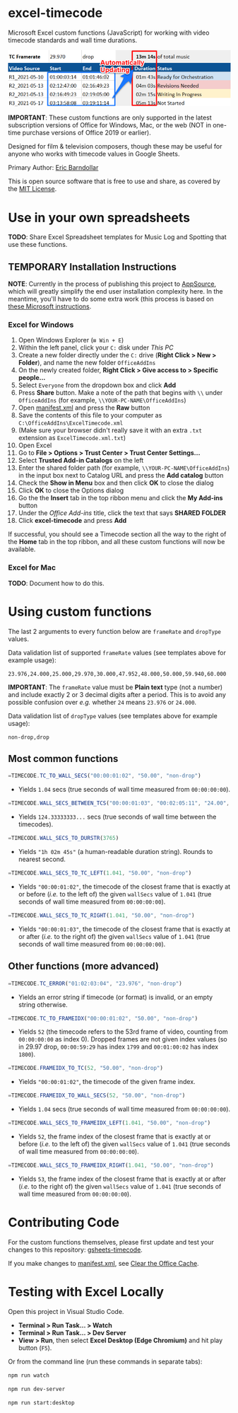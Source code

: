 # excel-timecode

Microsoft Excel custom functions (JavaScript) for working with video timecode standards and wall
time durations.

![Preview of spreadsheet using timecode functions](preview.png)

**IMPORTANT**: These custom functions are only supported in the latest subscription versions of
Office for Windows, Mac, or the web (NOT in one-time purchase versions of Office 2019 or earlier).

Designed for film & television composers, though these may be useful for anyone who works with
timecode values in Google Sheets.

Primary Author: [Eric Barndollar](https://barndollarmusic.com)

This is open source software that is free to use and share, as covered by the
[MIT License](LICENSE).

# Use in your own spreadsheets

**TODO**: Share Excel Spreadsheet templates for Music Log and Spotting that use these functions.

## TEMPORARY Installation Instructions

**NOTE**: Currently in the process of publishing this project to
[AppSource](https://appsource.microsoft.com/), which will greatly simplify the end user
installation complexity here. In the meantime, you'll have to do some extra work (this process is
based on
[these Microsoft instructions](https://docs.microsoft.com/en-us/office/dev/add-ins/publish/host-an-office-add-in-on-microsoft-azure).

### Excel for Windows

1. Open Windows Explorer (`⊞ Win + E`)
1. Within the left panel, click your `C:` disk under *This PC*
1. Create a new folder directly under the `C:` drive (**Right Click > New > Folder**), and name the new folder `OfficeAddIns`
1. On the newly created folder, **Right Click > Give access to > Specific people...**
1. Select `Everyone` from the dropdown box and click **Add**
1. Press **Share** button. Make a note of the path that begins with `\\` under `OfficeAddIns` (for example, `\\YOUR-PC-NAME\OfficeAddIns`)
1. Open [manifest.xml](manifest.xml) and press the **Raw** button
1. Save the contents of this file to your computer as `C:\OfficeAddIns\ExcelTimecode.xml`
1. (Make sure your browser didn't really save it with an extra `.txt` extension as `ExcelTimecode.xml.txt`)
1. Open Excel
1. Go to **File > Options > Trust Center > Trust Center Settings...**
1. Select **Trusted Add-in Catalogs** on the left
1. Enter the shared folder path (for example, `\\YOUR-PC-NAME\OfficeAddIns`) in the input box next to Catalog URL and press the **Add catalog** button
1. Check the **Show in Menu** box and then click **OK** to close the dialog
1. Click **OK** to close the Options dialog
1. Go the the **Insert** tab in the top ribbon menu and click the **My Add-ins** button
1. Under the *Office Add-ins* title, click the text that says **SHARED FOLDER**
1. Click **excel-timecode** and press **Add**

If successful, you should see a Timecode section all the way to the right of the **Home** tab in the top ribbon, and all these custom functions will now be available.

### Excel for Mac

**TODO**: Document how to do this.

# Using custom functions
The last 2 arguments to every function below are `frameRate` and `dropType` values.

Data validation list of supported `frameRate` values (see templates above for example usage):
```
23.976,24.000,25.000,29.970,30.000,47.952,48.000,50.000,59.940,60.000
```
**IMPORTANT**: The `frameRate` value must be **Plain text** type (not a number) and include exactly
2 or 3 decimal digits after a period. This is to avoid any possible confusion over *e.g.* whether
`24` means `23.976` or `24.000`.

Data validation list of `dropType` values (see templates above for example usage):
```
non-drop,drop
```

## Most common functions
```JavaScript
=TIMECODE.TC_TO_WALL_SECS("00:00:01:02", "50.00", "non-drop")
```
- Yields `1.04` secs (true seconds of wall time measured from `00:00:00:00`).

```JavaScript
=TIMECODE.WALL_SECS_BETWEEN_TCS("00:00:01:03", "00:02:05:11", "24.00", "non-drop")
```
- Yields `124.33333333...` secs (true seconds of wall time between the timecodes).

```JavaScript
=TIMECODE.WALL_SECS_TO_DURSTR(3765)
```
- Yields `"1h 02m 45s"` (a human-readable duration string). Rounds to nearest second.

```JavaScript
=TIMECODE.WALL_SECS_TO_TC_LEFT(1.041, "50.00", "non-drop")
```
- Yields `"00:00:01:02"`, the timecode of the closest frame that is exactly at or
before (*i.e.* to the left of) the given `wallSecs` value of `1.041` (true seconds of
wall time measured from `00:00:00:00`).

```JavaScript
=TIMECODE.WALL_SECS_TO_TC_RIGHT(1.041, "50.00", "non-drop")
```
- Yields `"00:00:01:03"`, the timecode of the closest frame that is exactly at or
after (*i.e.* to the right of) the given `wallSecs` value of `1.041` (true seconds of
wall time measured from `00:00:00:00`).

## Other functions (more advanced)
```JavaScript
=TIMECODE.TC_ERROR("01:02:03:04", "23.976", "non-drop")
```
- Yields an error string if timecode (or format) is invalid, or an empty string otherwise.

```JavaScript
=TIMECODE.TC_TO_FRAMEIDX("00:00:01:02", "50.00", "non-drop")
```
- Yields `52` (the timecode refers to the 53rd frame of video, counting from `00:00:00:00` as
index 0). Dropped frames are not given index values (so in 29.97 drop, `00:00:59:29` has index
`1799` and `00:01:00:02` has index `1800`).

```JavaScript
=TIMECODE.FRAMEIDX_TO_TC(52, "50.00", "non-drop")
```
- Yields `"00:00:01:02"`, the timecode of the given frame index.

```JavaScript
=TIMECODE.FRAMEIDX_TO_WALL_SECS(52, "50.00", "non-drop")
```
- Yields `1.04` secs (true seconds of wall time measured from `00:00:00:00`).

```JavaScript
=TIMECODE.WALL_SECS_TO_FRAMEIDX_LEFT(1.041, "50.00", "non-drop")
```
- Yields `52`, the frame index of the closest frame that is exactly at or
before (*i.e.* to the left of) the given `wallSecs` value of `1.041` (true seconds of
wall time measured from `00:00:00:00`).

```JavaScript
=TIMECODE.WALL_SECS_TO_FRAMEIDX_RIGHT(1.041, "50.00", "non-drop")
```
- Yields `53`, the frame index of the closest frame that is exactly at or
after (*i.e.* to the right of) the given `wallSecs` value of `1.041` (true seconds of
wall time measured from `00:00:00:00`).

# Contributing Code

For the custom functions themselves, please first update and test your changes to this
repository: [gsheets-timecode](https://github.com/barndollarmusic/gsheets-timecode).

If you make changes to [manifest.xml](manifest.xml), see
[Clear the Office Cache](https://docs.microsoft.com/en-us/office/dev/add-ins/testing/clear-cache).

# Testing with Excel Locally

Open this project in Visual Studio Code.
- **Terminal > Run Task... > Watch**
- **Terminal > Run Task... > Dev Server**
- **View > Run**, then select **Excel Desktop (Edge Chromium)** and hit play button (`F5`).

Or from the command line (run these commands in separate tabs):
```bash
npm run watch
```

```bash
npm run dev-server
```

```bash
npm run start:desktop
```
